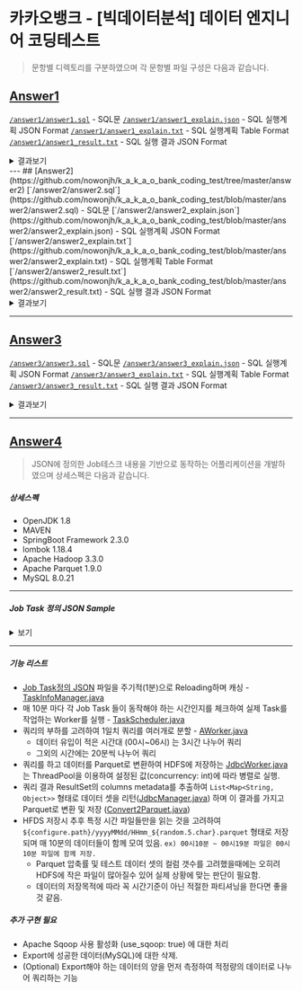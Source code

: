 # 카카오뱅크 - [빅데이터분석] 데이터 엔지니어 코딩테스트

> 문항별 디렉토리를 구분하였으며 각 문항별 파일 구성은 다음과 같습니다.

## [Answer1](https://github.com/nowonjh/k_a_k_a_o_bank_coding_test/tree/master/answer1)
[`/answer1/answer1.sql`](https://github.com/nowonjh/k_a_k_a_o_bank_coding_test/blob/master/answer1/answer1.sql) - SQL문
[`/answer1/answer1_explain.json`](https://github.com/nowonjh/k_a_k_a_o_bank_coding_test/blob/master/answer1/answer1_explain.json) - SQL 실행계획 JSON Format
[`/answer1/answer1_explain.txt`](https://github.com/nowonjh/k_a_k_a_o_bank_coding_test/blob/master/answer1/answer1_explain.txt) - SQL 실행계획 Table Format
[`/answer1/answer1_result.txt`](https://github.com/nowonjh/k_a_k_a_o_bank_coding_test/blob/master/answer1/answer1_result.txt)  - SQL 실행 결과 JSON Format

<details><summary>결과보기</summary>

| 구분         | 월                     | 화                      | 수                     | 목                     | 금                     | 토                     | 일                  |
| ------ | ------ | ------ | ------ | ------ | ------ | ------ | ------ |
| Top1 메뉴    | 가이드 (9)             | 이체내역 (22)           | 세이프박스 (12)        | 이체내역 (5)           | 추천 (5)               | 모임통장 (10)          | 정기예금 (3)        |
| Top2 메뉴    | 세이프박스 (8)         | 추천 (20)               | 가이드 (10)            | 내카드 (4)             | 내정보 (4)             | 가이드 (7)             | 가이드 (2)          |
| Top3 메뉴    | 내신용정보 (6)         | 내카드 (19)             | 추천 (10)              | 추천 (4)               | 이체내역 (4)           | 내정보 (7)             | 내신용정보 (2)      |
| Top4 메뉴    | 내카드 (6)             | 세이프박스 (18)         | 정기예금 (9)           | 내신용정보 (3)         | 내카드 (3)             | 세이프박스 (6)         | 세이프박스 (2)      |
| Top5 메뉴    | 모임통장 (6)           | 가이드 (17)             | 내신용정보 (7)         | 세이프박스 (3)         | 모임통장 (3)           | 이체내역 (5)           | 이체내역 (2)        |
| Top6 메뉴    | 추천 (6)               | 내신용정보 (17)         | 이체내역 (7)           | 정기예금 (1)           | 세이프박스 (3)         | 추천 (5)               | 내정보 (1)          |
| Top7 메뉴    | 카드이용내역 (6)       | 정기예금 (17)           | 내정보 (4)             | 카드이용내역 (1)       | 내신용정보 (2)         | 카드이용내역 (5)       | 내카드 (1)          |
| Top8 메뉴    | 내정보 (5)             | 모임통장 (14)           | 내카드 (4)             | -                      | 가이드 (1)             | 내카드 (4)             | -                   |
| Top9 메뉴    | 이체내역 (5)           | 카드이용내역 (13)       | 모임통장 (4)           | -                      | 정기예금 (1)           | 내신용정보 (2)         | -                   |
| Top10 메뉴   | 정기예금 (5)           | 내정보 (11)             | 카드이용내역 (3)       | -                      | 카드이용내역 (1)       | 정기예금 (1)           | -                   |

</details>
---
## [Answer2](https://github.com/nowonjh/k_a_k_a_o_bank_coding_test/tree/master/answer2)
[`/answer2/answer2.sql`](https://github.com/nowonjh/k_a_k_a_o_bank_coding_test/blob/master/answer2/answer2.sql) - SQL문
[`/answer2/answer2_explain.json`](https://github.com/nowonjh/k_a_k_a_o_bank_coding_test/blob/master/answer2/answer2_explain.json) - SQL 실행계획 JSON Format
[`/answer2/answer2_explain.txt`](https://github.com/nowonjh/k_a_k_a_o_bank_coding_test/blob/master/answer2/answer2_explain.txt) - SQL 실행계획 Table Format
[`/answer2/answer2_result.txt`](https://github.com/nowonjh/k_a_k_a_o_bank_coding_test/blob/master/answer2/answer2_result.txt)  - SQL 실행 결과 JSON Format

<details><summary>결과보기</summary>

| 메뉴명             | 이전 메뉴명        | 접근 건수     | 비율(%)   |
| ------ | ------ | ------ | ------ |
| 가이드             | 세이프박스         |            11 |     23.91 |
| 가이드             | 추천               |             9 |     19.56 |
| 가이드             | 정기예금           |             5 |     10.86 |
| 가이드             | 가이드             |             4 |      8.69 |
| 가이드             | 내정보             |             4 |      8.69 |
| 가이드             | 내신용정보         |             3 |      6.52 |
| 가이드             | 내카드             |             3 |      6.52 |
| 가이드             | 이체내역           |             3 |      6.52 |
| 가이드             | 모임통장           |             2 |      4.34 |
| 가이드             | 카드이용내역       |             2 |      4.34 |
| 내신용정보         | 세이프박스         |             7 |     17.94 |
| 내신용정보         | 내카드             |             6 |     15.38 |
| 내신용정보         | 추천               |             6 |     15.38 |
| 내신용정보         | 모임통장           |             5 |     12.82 |
| 내신용정보         | 가이드             |             4 |     10.25 |
| 내신용정보         | 내정보             |             4 |     10.25 |
| 내신용정보         | 이체내역           |             3 |      7.69 |
| 내신용정보         | 정기예금           |             3 |      7.69 |
| 내신용정보         | 내신용정보         |             1 |      2.56 |
| 내정보             | 세이프박스         |             7 |     21.87 |
| 내정보             | 추천               |             5 |     15.62 |
| 내정보             | 카드이용내역       |             5 |     15.62 |
| 내정보             | 내카드             |             3 |      9.37 |
| 내정보             | 모임통장           |             3 |      9.37 |
| 내정보             | 이체내역           |             3 |      9.37 |
| 내정보             | 가이드             |             2 |      6.25 |
| 내정보             | 내신용정보         |             2 |      6.25 |
| 내정보             | 정기예금           |             2 |      6.25 |
| 내카드             | 이체내역           |             8 |     19.51 |
| 내카드             | 정기예금           |             8 |     19.51 |
| 내카드             | 세이프박스         |             6 |     14.63 |
| 내카드             | 가이드             |             5 |     12.19 |
| 내카드             | 내정보             |             3 |      7.31 |
| 내카드             | 모임통장           |             3 |      7.31 |
| 내카드             | 내신용정보         |             2 |      4.87 |
| 내카드             | 내카드             |             2 |      4.87 |
| 내카드             | 추천               |             2 |      4.87 |
| 내카드             | 카드이용내역       |             2 |      4.87 |
| 모임통장           | 세이프박스         |             8 |     21.62 |
| 모임통장           | 이체내역           |             6 |     16.21 |
| 모임통장           | 정기예금           |             5 |     13.51 |
| 모임통장           | 카드이용내역       |             4 |     10.81 |
| 모임통장           | 가이드             |             3 |      8.10 |
| 모임통장           | 내카드             |             3 |      8.10 |
| 모임통장           | 추천               |             3 |      8.10 |
| 모임통장           | 내신용정보         |             2 |      5.40 |
| 모임통장           | 내정보             |             2 |      5.40 |
| 모임통장           | 모임통장           |             1 |      2.70 |
| 세이프박스         | 내카드             |            10 |     19.60 |
| 세이프박스         | 이체내역           |             8 |     15.68 |
| 세이프박스         | 내신용정보         |             7 |     13.72 |
| 세이프박스         | 카드이용내역       |             7 |     13.72 |
| 세이프박스         | 가이드             |             6 |     11.76 |
| 세이프박스         | 모임통장           |             5 |      9.80 |
| 세이프박스         | 내정보             |             3 |      5.88 |
| 세이프박스         | 정기예금           |             3 |      5.88 |
| 세이프박스         | 세이프박스         |             1 |      1.96 |
| 세이프박스         | 추천               |             1 |      1.96 |
| 이체내역           | 내신용정보         |            12 |     24.00 |
| 이체내역           | 내정보             |             8 |     16.00 |
| 이체내역           | 추천               |             8 |     16.00 |
| 이체내역           | 내카드             |             5 |     10.00 |
| 이체내역           | 가이드             |             4 |      8.00 |
| 이체내역           | 세이프박스         |             3 |      6.00 |
| 이체내역           | 이체내역           |             3 |      6.00 |
| 이체내역           | 정기예금           |             3 |      6.00 |
| 이체내역           | 카드이용내역       |             3 |      6.00 |
| 이체내역           | 모임통장           |             1 |      2.00 |
| 정기예금           | 추천               |             9 |     24.32 |
| 정기예금           | 가이드             |             8 |     21.62 |
| 정기예금           | 내신용정보         |             6 |     16.21 |
| 정기예금           | 모임통장           |             5 |     13.51 |
| 정기예금           | 내카드             |             3 |      8.10 |
| 정기예금           | 이체내역           |             2 |      5.40 |
| 정기예금           | 내정보             |             1 |      2.70 |
| 정기예금           | 세이프박스         |             1 |      2.70 |
| 정기예금           | 정기예금           |             1 |      2.70 |
| 정기예금           | 카드이용내역       |             1 |      2.70 |
| 추천               | 가이드             |             8 |     16.00 |
| 추천               | 이체내역           |             8 |     16.00 |
| 추천               | 세이프박스         |             7 |     14.00 |
| 추천               | 내카드             |             6 |     12.00 |
| 추천               | 모임통장           |             5 |     10.00 |
| 추천               | 내정보             |             4 |      8.00 |
| 추천               | 카드이용내역       |             4 |      8.00 |
| 추천               | 정기예금           |             3 |      6.00 |
| 추천               | 추천               |             3 |      6.00 |
| 추천               | 내신용정보         |             2 |      4.00 |
| 카드이용내역       | 모임통장           |             7 |     24.13 |
| 카드이용내역       | 이체내역           |             5 |     17.24 |
| 카드이용내역       | 정기예금           |             4 |     13.79 |
| 카드이용내역       | 추천               |             4 |     13.79 |
| 카드이용내역       | 내정보             |             3 |     10.34 |
| 카드이용내역       | 가이드             |             2 |      6.89 |
| 카드이용내역       | 내신용정보         |             2 |      6.89 |
| 카드이용내역       | 세이프박스         |             1 |      3.44 |
| 카드이용내역       | 카드이용내역       |             1 |      3.44 |

</details>

---
## [Answer3](https://github.com/nowonjh/k_a_k_a_o_bank_coding_test/tree/master/answer3)
[`/answer3/answer3.sql`](https://github.com/nowonjh/k_a_k_a_o_bank_coding_test/blob/master/answer3/answer3.sql) - SQL문
[`/answer3/answer3_explain.json`](https://github.com/nowonjh/k_a_k_a_o_bank_coding_test/blob/master/answer3/answer3_explain.json) - SQL 실행계획 JSON Format
[`/answer3/answer3_explain.txt`](https://github.com/nowonjh/k_a_k_a_o_bank_coding_test/blob/master/answer3/answer3_explain.txt) - SQL 실행계획 Table Format
[`/answer3/answer3_result.txt`](https://github.com/nowonjh/k_a_k_a_o_bank_coding_test/blob/master/answer3/answer3_result.txt)  - SQL 실행 결과 JSON Format

<details><summary>결과보기</summary>

| 사용자번호      | 성별   | 나이   | 지역명    | 이전지역명      | 이동통신사명       | 가입일    | 최빈메뉴     | 최근메뉴           |
| ----- | ----- | ----- | ----- | ----- | ----- | ----- | ----- | ----- |
| 001             | 여     | 17     | 포천      | 연천            | LG                 | 20190301  | 추천         | 카드이용내역       |
| 002             | 남     | 30     | 창원      | 김해            | 알뜰폰             | 20190311  | 정기예금     | 추천               |
| 003             | 여     | 45     | 천안      | 용인            | KT                 | 20190305  | 이체내역     | 이체내역           |
| 004             | 남     | 58     | 양주      | 서울            | -                  | 20190302  | 가이드       | 세이프박스         |

</details>

---
## [Answer4](https://github.com/nowonjh/k_a_k_a_o_bank_coding_test/tree/master/answer4)
> JSON에 정의한 Job테스크 내용을 기반으로 동작하는 어플리케이션을 개발하였으며 상세스펙은 다음과 같습니다.
##### 상세스펙
* OpenJDK 1.8
* MAVEN
* SpringBoot Framework 2.3.0
* lombok 1.18.4
* Apache Hadoop 3.3.0
* Apache Parquet 1.9.0
* MySQL 8.0.21
---

##### Job Task 정의 JSON Sample 

<details><summary>보기</summary>

```json
[
	{
		"name" : "menu_log_ETL_Job",
		"delay_min": 20,
		"hour_of_day": 3,
		"concurrency": 3,
		"delete": true,
		"use_sqoop": false,
		"source": {
			"type": "mysql",
			"url": "jdbc:mysql://localhost:3306/kakaobank?characterEncoding=UTF-8&serverTimezone=UTC",
			"driver_class_name": "com.mysql.cj.jdbc.Driver",
			"username": "root",
			"password": "<password>",
			"table_name": "menu_log",
			"time_field": "log_tktm",
			"time_format": "yyyyMMddHHmmss"
		},
		"target": {
			"type": "hdfs",
			"url": "hdfs://localhost:11000",
			"format": "parquet",
			"path": "/data/menu_log"
		}
	}
	
]
```
JSON 정의에 따른 Object 클래스
* [TaskInfoVO.java](https://github.com/nowonjh/k_a_k_a_o_bank_coding_test/blob/master/answer4/src/main/java/com/kakao/codingtest/taskinfo/vo/TaskInfoVO.java)
    * [SourceVO.java](https://github.com/nowonjh/k_a_k_a_o_bank_coding_test/blob/master/answer4/src/main/java/com/kakao/codingtest/taskinfo/vo/SourceVO.java)
    * [TargetVO.java](https://github.com/nowonjh/k_a_k_a_o_bank_coding_test/blob/master/answer4/src/main/java/com/kakao/codingtest/taskinfo/vo/TargetVO.java)

</details>

---
##### 기능 리스트
* [Job Task정의 JSON](https://github.com/nowonjh/k_a_k_a_o_bank_coding_test/blob/master/answer4/conf/task_info.json) 파일을 주기적(1분)으로 Reloading하며 캐싱 -  [TaskInfoManager.java](https://github.com/nowonjh/k_a_k_a_o_bank_coding_test/blob/master/answer4/src/main/java/com/kakao/codingtest/taskinfo/TaskInfoManager.java)
* 매 10분 마다 각 Job Task 들이 동작해야 하는 시간인지를 체크하여
실제 Task를 작업하는 Worker를 실행 - [TaskScheduler.java](https://github.com/nowonjh/k_a_k_a_o_bank_coding_test/blob/master/answer4/src/main/java/com/kakao/codingtest/scheduler/TaskScheduler.java)
* 쿼리의 부하를 고려하여 1일치 쿼리를 여러개로 분할 -  [AWorker.java](https://github.com/nowonjh/k_a_k_a_o_bank_coding_test/blob/master/answer4/src/main/java/com/kakao/codingtest/taskinfo/TaskInfoManager.java)
    * 데이터 유입이 적은 시간대 (00시~06시) 는 3시간 나누어 쿼리
    * 그외의 시간에는 20분씩 나누어 쿼리
* 쿼리를 하고 데이터를 Parquet로 변환하여 HDFS에 저장하는 [JdbcWorker.java](https://github.com/nowonjh/k_a_k_a_o_bank_coding_test/blob/master/answer4/src/main/java/com/kakao/codingtest/worker/JDBCWorker.java)는 ThreadPool을 이용하여 설정된 값(concurrency: int)에 따라 병렬로 실행.
* 쿼리 결과 ResultSet의 columns metadata를 추출하여 `List<Map<String, Object>>` 형태로 데이터 셋을 리턴([JdbcManager.java](https://github.com/nowonjh/k_a_k_a_o_bank_coding_test/blob/master/answer4/src/main/java/com/kakao/codingtest/jdbc/JdbcManager.java)) 하며 이 결과를 가지고 Parquet로 변환 및 저장 ([Convert2Parquet.java](https://github.com/nowonjh/k_a_k_a_o_bank_coding_test/blob/master/answer4/src/main/java/com/kakao/codingtest/target/Convert2Parquet.java))
* HFDS 저장시 추후 특정 시간 파일들만을 읽는 것을 고려하여 `${configure.path}/yyyyMMdd/HHmm_${random.5.char}.parquet` 형태로 저장되며 매 10분의 데이터들이 함께 모여 있음. `ex) 00시10분 ~ 00시19분 파일은 00시10분 파일에 함께 저장.`
    * Parquet 압축률 및 테스트 데이터 셋의 컬럼 갯수를 고려했을때에는 오히려 HDFS에 작은 파일이 많아질수 있어 실제 상황에 맞는 판단이 필요함.
    * 데이터의 저장목적에 따라 꼭 시간기준이 아닌 적절한 파티셔닝을 한다면 좋을 것 같음.

##### 추가 구현 필요
* Apache Sqoop 사용 활성화 (use_sqoop: true) 에 대한 처리
* Export에 성공한 데이터(MySQL)에 대한 삭제.
* (Optional) Export해야 하는 데이터의 양을 먼저 측정하여 적정량의 데이터로 나누어 쿼리하는 기능

